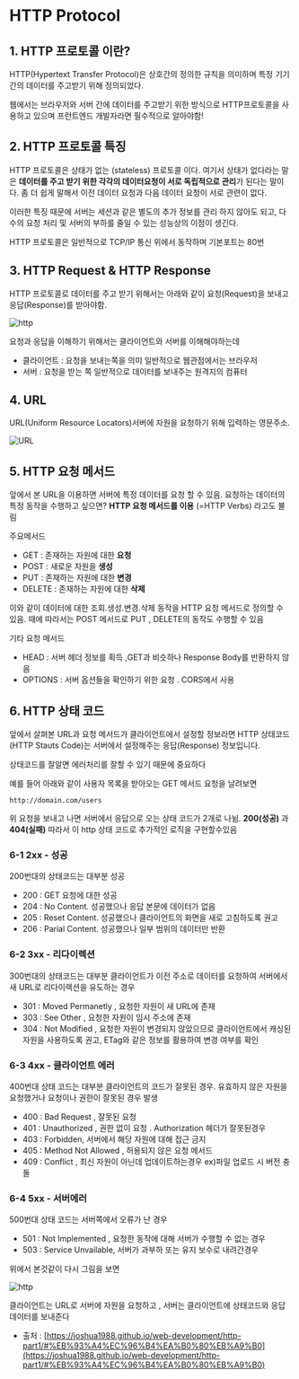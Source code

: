 # HTTP Protocol


## 1. HTTP 프로토콜 이란?

HTTP(Hypertext Transfer Protocol)은 상호간의 정의한 규칙을 의미하며 특정 기기간의
데이터를 주고받기 위해 정의되었다.

웹에서는 브라우저와 서버 간에 데이터를 주고받기 위한 방식으로 HTTP프로토콜을 사용하고 있으며
프런트엔드 개발자라면 필수적으로 알아야함!

## 2. HTTP 프로토콜 특징

HTTP 프로토콜은 상태가 없는 (stateless) 프로토콜 이다.
여기서 상태가 없다라는 말은 **데이터를 주고 받기 위한 각각의 데이터요청이 서로 독립적으로 관리**가 된다는 말이다.
좀 더 쉽게 말해서 이전 데이터 요청과 다음 데이터 요청이 서로 관련이 없다.

이러한 특징 때문에 서버는 세션과 같은 별도의 추가 정보를 관리 하지 않아도 되고,
다수의 요청 처리 및 서버의 부하를 줄일 수 있는 성능상의 이점이 생긴다.

HTTP 프로토콜은 일반적으로 TCP/IP 통신 위에서 동작하며 기본포트는 80번

## 3. HTTP Request & HTTP Response

HTTP 프로토콜로 데이터를 주고 받기 위해서는 아래와 같이 요청(Request)을 보내고 응답(Response)를 받아야함.

![http](https://joshua1988.github.io/images/posts/web/http/request-response.png)

요청과 응답을 이해하기 위해서는 클라이언트와 서버를 이해해야하는데

+ 클라이언트 : 요청을 보내는쪽을 의미 일반적으로 웹관점에서는 브라우저
+ 서버 : 요청을 받는 쪽 일반적으로 데이터를 보내주는 원격지의 컴퓨터

## 4. URL

URL(Uniform Resource Locators)서버에 자원을 요청하기 위해 입력하는 영문주소.

![URL](https://joshua1988.github.io/images/posts/web/http/url-structure.png)

## 5. HTTP 요청 메서드

앞에서 본 URL을 이용하면 서버에 특정 데이터를 요청 할 수 있음. 
요청하는 데이터의 특정 동작을 수행하고 싶으면?
**HTTP 요청 메서드를 이용** (=HTTP Verbs) 라고도 불림 

주요메서드 
+ GET : 존재하는 자원에 대한 **요청**
+ POST : 새로운 자원을 **생성**
+ PUT : 존재하는 자원에 대한 **변경**
+ DELETE : 존재하는 자원에 대한 **삭제**

이와 같이 데이터에 대한 조회.생성.변경.삭제 동작을 HTTP 요청 메서드로 정의할 수 있음.
때에 따라서는 POST 메서드로 PUT , DELETE의 동작도 수행할 수 있음

기타 요청 메서드
+ HEAD : 서버 헤더 정보를 획득 ,GET과 비슷하나 Response Body를 반환하지 않음
+ OPTIONS : 서버 옵션들을 확인하기 위한 요청 . CORS에서 사용

## 6. HTTP 상태 코드

앞에서 살펴본 URL과 요청 메서드가 클라이언트에서 설정할 정보라면 
HTTP 상태코드 (HTTP Stauts Code)는 서버에서 설정해주는 응답(Response) 정보입니다.

상태코드를 잘알면 에러처리를 잘할 수 있기 때문에 중요하다

예를 들어 아래와 같이 사용자 목록을 받아오는 GET 메서드 요청을 날려보면

```
http://domain.com/users
```

위 요청을 보내고 나면 서버에서 응답으로 오는 상태 코드가 2개로 나뉨.
**200(성공)** 과 **404(실패)** 따라서 이 http 상태 코드로 추가적인 로직을 구현할수있음

### 6-1 2xx - 성공

200번대의 상태코드는 대부분 성공
+ 200 : GET 요청에 대한 성공
+ 204 : No Content. 성공했으나 응답 본문에 데이터가 없음
+ 205 : Reset Content. 성공했으나 클라이언트의 화면을 새로 고침하도록 권고
+ 206 : Parial Content. 성공했으나 일부 범위의 데이터만 반환

### 6-2 3xx - 리다이렉션

300번대의 상태코드는 대부분 클라이언트가 이전 주소로 데이터를 요청하여 서버에서 새 URL로 리다이렉션을 유도하는 경우

+ 301 : Moved Permanetly , 요청한 자원이 새 URL에 존재
+ 303 : See Other , 요청한 자원이 임시 주소에 존재
+ 304 : Not Modified , 요청한 자원이 변경되지 않았으므로 클라이언트에서 캐싱된 자원을 사용하도록 권고,
         ETag와 같은 정보를 활용하여 변경 여부를 확인

###  6-3 4xx - 클라이언트 에러

400번대 상태 코드는 대부분 클라이언트의 코드가 잘못된 경우. 
유효하지 않은 자원을 요청했거나 요청이나 권한이 잘못된 경우 발생

+ 400 : Bad Request , 잘못된 요청
+ 401 : Unauthorized , 권한 없이 요청 . Authorization 헤더가 잘못된경우
+ 403 : Forbidden, 서버에서 해당 자원에 대해 접근 금지
+ 405 : Method Not Allowed , 허용되지 않은 요청 메서드
+ 409 : Conflict , 최신 자원이 아닌데 업데이트하는경우 ex)파일 업로드 시 버전 충돌

### 6-4 5xx - 서버에러

500번대 상태 코드는 서버쪽에서 오류가 난 경우
+ 501 : Not Implemented , 요청한 동작에 대해 서버가 수행할 수 없는 경우
+ 503 : Service Unvailable, 서버가 과부하 또는 유지 보수로 내려간경우

위에서 본것같이 다시 그림을 보면

![http](https://joshua1988.github.io/images/posts/web/http/http-full-structure.png)

클라이언트는 URL로 서버에 자원을 요청하고 , 서버는 클라이언트에 상태코드와 응답 데이터를 보내준다

+ 출처 : [https://joshua1988.github.io/web-development/http-part1/#%EB%93%A4%EC%96%B4%EA%B0%80%EB%A9%B0](https://joshua1988.github.io/web-development/http-part1/#%EB%93%A4%EC%96%B4%EA%B0%80%EB%A9%B0)